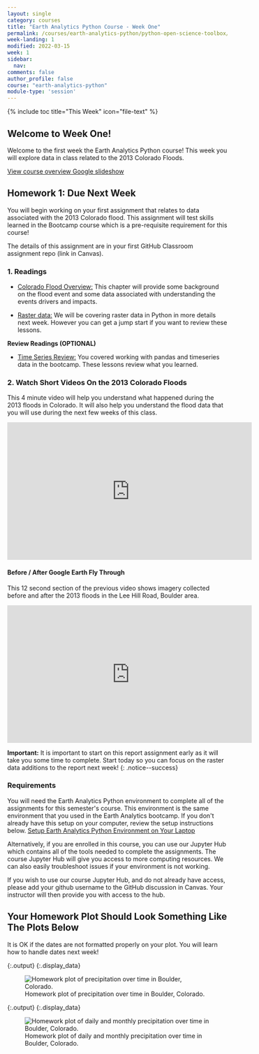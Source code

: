 ```yaml
---
layout: single
category: courses
title: "Earth Analytics Python Course - Week One"
permalink: /courses/earth-analytics-python/python-open-science-toolbox/
week-landing: 1
modified: 2022-03-15
week: 1
sidebar:
  nav:
comments: false
author_profile: false
course: "earth-analytics-python"
module-type: 'session'
---
```

{% include toc title="This Week" icon="file-text" %}

<div class="notice--info" markdown="1">

## <i class="fa fa-ship" aria-hidden="true"></i> Welcome to Week One!

Welcome to the first week the Earth Analytics Python course! This week you will explore data
in class related to the 2013 Colorado Floods. 


<a class="btn btn--success btn--x-large" href="https://docs.google.com/presentation/d/1WJV_taQN6u0Lt5PO5wN5601ZHRtyQFdcKB54HmSw1t0/edit?usp=sharing" target= "_blank"> <i class="fa fa-youtube-play" aria-hidden="true"></i> View course overview Google slideshow
</a>

<!--
<a class="btn btn--success btn--large" href="https://docs.google.com/document/d/1EY9vxr3bAi81xfuIcNvjMRQqbSkXc9qoau0Pn3cahLQ/edit" target= "_blank"> View climate change google doc
</a>
<a class="btn btn--success btn--large" href="https://docs.google.com/document/d/1XuPS0oHh6lRo47sQ4XB-WSWvRQBoS2HWksNc6v_JSic/edit#
" target= "_blank"> View FLOODING change google doc
</a>
-->

</div>

## <i class="fa fa-pencil"></i> Homework 1: Due Next Week

You will begin working on your first assignment that relates to data associated with the 2013 Colorado flood. 
This assignment will test skills learned in the Bootcamp course which is a pre-requisite requirement for this course! 

The details of this assignment are in your first GitHub Classroom assignment repo (link in Canvas). 


### 1. Readings

* <a href="https://www.earthdatascience.org/courses/use-data-open-source-python/data-stories/colorado-2013-floods/an-overview-of-the-colorado-2013-floods/">Colorado Flood Overview:</a> This chapter will provide some background on the flood event and some data associated with understanding the events drivers and impacts. 

* <a href="https://www.earthdatascience.org/courses/use-data-open-source-python/data-stories/lidar-raster-data/lidar-intro/">Raster data:</a> We will be covering raster data in Python in more details next week. However you can get a jump start if you want to review these lessons.  

**Review Readings (OPTIONAL)**

* <a href="https://www.earthdatascience.org/courses/use-data-open-source-python/use-time-series-data-in-python/date-time-types-in-pandas-python/">Time Series Review:</a> You covered working with pandas and timeseries data in the bootcamp. These lessons review what you learned.



### 2. Watch Short Videos On the 2013 Colorado Floods

This 4 minute video will help you understand what happened during the 2013
floods in Colorado. It will also help you understand the flood data that you will use 
during the next few weeks of this class.

<iframe width="560" height="315" src="https://www.youtube.com/embed/IHIckvWhwoo" frameborder="0" allowfullscreen></iframe>

#### Before / After Google Earth Fly Through

This 12 second section of the previous video shows imagery collected before and after the 2013 floods in the Lee Hill Road, Boulder area.

<iframe width="560" height="315" src="https://www.youtube.com/embed/IHIckvWhwoo?start=177&end=189&loop=1&mute=1&rel=0;" frameborder="0" allowfullscreen></iframe>

<i class="fa fa-star" aria-hidden="true"></i> **Important:** It is important to start on this report assignment early as it will take you some time to complete. Start today so you can focus on the raster data additions to the report next week! 
{: .notice--success}


### Requirements

You will need the Earth Analytics Python environment to complete all of the assignments for this semester's course. This environment is the same environment that you used in the Earth Analytics bootcamp. If you don't already have this setup on your computer, review the setup instructions below. 
<a href= "{{ site.url }}/workshops/setup-earth-analytics-python/">Setup Earth Analytics Python Environment on Your Laptop</a>


Alternatively, if you are enrolled in this course, you can use our Jupyter Hub which contains all of the tools needed to complete the assignments. The course Jupyter Hub will give you access to more computing resources. We can also easily troubleshoot issues if your environment is not working. 

If you wish to use our course Jupyter Hub, and do not already have access, please add your github username to the GitHub discussion in Canvas. Your instructor will then provide you with access to the hub.




<!-- end homework activity -->

## Your Homework Plot Should Look Something Like The Plots Below
It is OK if the dates are not formatted properly on your plot. You will learn how to handle dates next week! 



{:.output}
{:.display_data}

<figure>

<img src = "{{ site.url }}/images/courses/earth-analytics-python/01-science-toolbox/2018-02-05-science-toolbox-landing/2018-02-05-science-toolbox-landing_5_0.png" alt = "Homework plot of precipitation over time in Boulder, Colorado.">
<figcaption>Homework plot of precipitation over time in Boulder, Colorado.</figcaption>

</figure>





{:.output}
{:.display_data}

<figure>

<img src = "{{ site.url }}/images/courses/earth-analytics-python/01-science-toolbox/2018-02-05-science-toolbox-landing/2018-02-05-science-toolbox-landing_6_0.png" alt = "Homework plot of daily and monthly precipitation over time in Boulder, Colorado.">
<figcaption>Homework plot of daily and monthly precipitation over time in Boulder, Colorado.</figcaption>

</figure>



